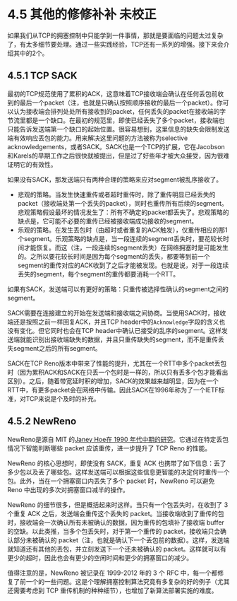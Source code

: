 # 4.5 其他的修修补补 未校正

如果我们从TCP的拥塞控制中只能学到一件事情，那就是要面临的问题太过复杂了，有太多细节要处理。通过一些实践经验，TCP还有一系列的增强。接下来会介绍其中的2个。

## 4.5.1 TCP SACK

最初的TCP规范使用了累积的ACK，这意味着TCP接收端会确认在任何丢包前收到的最后一个packet（注，也就是只确认按照顺序接收的最后一个packet）。你可以认为接收端会排列处处所有接收到的packet，任何丢失的packet在接收端的字节流里都是一个缺口。在最初的规范里，即使已经丢失了多个packet，接收端也只能告诉发送端第一个缺口的起始位置。很容易想到，这里信息的缺失会限制发送端有效响应丢包的能力。用来解决这里问题的方法被称为selective acknowledgements，或者SACK。SACK也是一个TCP的扩展，它在Jacobson和Karels的早期工作之后很快就被提出，但是过了好些年才被大众接受，因为很难证明它的有效性。

如果没有SACK，那发送端只有两种合理的策略来应对segment被乱序接收了。

* 悲观的策略。当发生快速重传或者超时重传时，除了重传明显已经丢失的packet（接收端处第一个丢失的packet），同时也重传所有后续的segment。悲观策略假设最坏的情况发生了：所有不确定的packet都丢失了。悲观策略的缺点是，它可能不必要的重传已经被接收端成功接收的segment。
* 乐观的策略。在发生丢包时（由超时或者重复的ACK触发），仅重传相应的那1个segment。乐观策略的缺点是，当一段连续的segment丢失时，要花较长时间才能恢复。而这（注，一段连续的segment丢失）在网络拥塞时是可能发生的。之所以要花较长时间是因为每个segment的丢失，都要等到前一个segment的重传对应的ACK收到了之后才能被发现。也就是说，对于一段连续丢失的segment，每个segment的重传都要消耗一个RTT。

如果有SACK，发送端可以有更好的策略：只重传被选择性确认的segment之间的segment。

SACK需要在连接建立的开始在发送端和接收端之间协商。当使用SACK时，接收端还是按照之前一样回复ACK，并且TCP header中的`Acknowledge`字段的含义也没有变化。但它同时也会在TCP header中确认已接受的乱序的segment。这样发送端就能识别出接收端缺失的数据，并且只重传缺失的segment，而不是重传丢失segment之后的所有segment。

SACK在TCP Reno版本中带来了性能的提升，尤其在一个RTT中多个packet丢包时（因为累积ACK和SACK在只丢一个包时是一样的，所以只有丢多个包才能看出区别）。之后，随着带宽延时积的增加，SACK的效果越来越明显，因为在一个RTT中，有更多packet会在网络中传输。因此SACK在1996年称为了一个IETF标准，对TCP来说是个及时的补充。

## 4.5.2 NewReno

NewReno是源自 MIT 的[Janey Hoe在 1990 年代中期的研究](https://dl.acm.org/doi/10.1145/248156.248180)。它通过在特定丢包情况下智能判断哪些 packet 应该重传，进一步提升了 TCP Reno 的性能。

NewReno 的核心思想时，即使没有 SACK，重复 ACK 也携带了如下信息：丢了多少包以及丢了哪些包。这样发送端可以根据这些信息更智能的决定何时重传一个包。此外，当在一个拥塞窗口内丢失了多个 packet 时，NewReno 可以避免 Reno 中出现的多次对拥塞窗口减半的操作。

NewReno 的细节很多，但是概括起来时这样。当只有一个包丢失时，在收到了 3 个重复 ACK 之后，发送端会重传这个丢失的 packet。当接收端收到了重传的包时，接收端会一次确认所有未被确认的数据，因为重传的包填补了接收端 buffer 的空缺。以此类推，当多个包丢失时，对于第一个重传的 packet，接收端只会确认部分未被确认的 packet（注，也就是确认下一个丢包前的数据）。这样，发送端就知道还有其他的丢包，并立刻发送下一个还未被确认的 packet。这样就可以有更少的超时，因此也会有更少的空闲时间和更少的拥塞窗口的减少。

值得注意的是，NewReno 被记录在 1999-2012 年的 3 个 RFC 中，每一个都修复了前一个的一些问题。这是个理解拥塞控制算法究竟有多复杂的好的例子（尤其还需要考虑到 TCP 重传机制的种种细节），也增加了新算法部署实施的难度。

